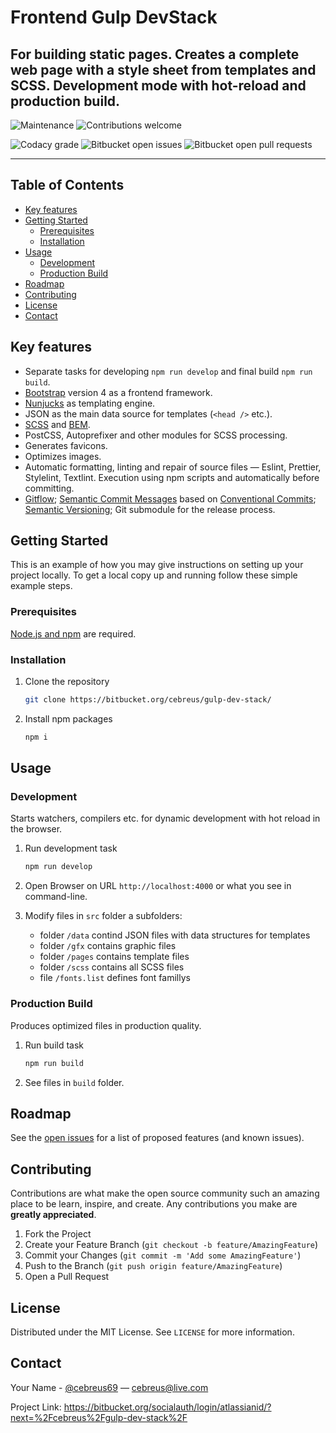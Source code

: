 # Frontend Gulp DevStack

## For building static pages. Creates a complete web page with a style sheet from templates and SCSS. Development mode with hot-reload and production build.

![Maintenance](https://img.shields.io/maintenance/yes/2022)
![Contributions welcome](https://img.shields.io/badge/contributions-welcome-green.svg)

![Codacy grade](https://img.shields.io/codacy/grade/5508ca7b76d14320bc3e18e22b6c7740)
![Bitbucket open issues](https://img.shields.io/bitbucket/issues/cebreus/gulp-dev-stack)
![Bitbucket open pull requests](https://img.shields.io/bitbucket/pr/cebreus/gulp-dev-stack)

* * *

## Table of Contents

-   [Key features](#key-features)
-   [Getting Started](#getting-started)
    -   [Prerequisites](#prerequisites)
    -   [Installation](#installation)
-   [Usage](#usage)
    -   [Development](#development)
    -   [Production Build](#production-build)
-   [Roadmap](#roadmap)
-   [Contributing](#contributing)
-   [License](#license)
-   [Contact](#contact)

## Key features

-   Separate tasks for developing `npm run develop` and final build `npm run build`.
-   [Bootstrap](https://getbootstrap.com/) version 4 as a frontend framework.
-   [Nunjucks](https://mozilla.github.io/nunjucks/) as templating engine.
-   JSON as the main data source for templates (`<head />` etc.).
-   [SCSS](https://sass-lang.com/) and [BEM](https://en.bem.info/).
-   PostCSS, Autoprefixer and other modules for SCSS processing.
-   Generates favicons.
-   Optimizes images.
-   Automatic formatting, linting and repair of source files — Eslint, Prettier, Stylelint, Textlint. Execution using npm scripts and automatically before committing.
-   [Gitflow](https://www.atlassian.com/git/tutorials/comparing-workflows/gitflow-workflow); [Semantic Commit Messages](https://seesparkbox.com/foundry/semantic_commit_messages) based on [Conventional Commits](https://www.conventionalcommits.org/); [Semantic Versioning](https://semver.org/); Git submodule for the release process.

## Getting Started

This is an example of how you may give instructions on setting up your project locally. To get a local copy up and running follow these simple example steps.

### Prerequisites

[Node.js and npm](https://nodejs.org/en/) are required.

### Installation

1.  Clone the repository

    ```bash
    git clone https://bitbucket.org/cebreus/gulp-dev-stack/
    ```

2.  Install npm packages

    ```bash
    npm i
    ```

## Usage

### Development

Starts watchers, compilers etc. for dynamic development with hot reload in the browser.

1.  Run development task

    ```bash
    npm run develop
    ```

2.  Open Browser on URL `http://localhost:4000` or what you see in command-line.

3.  Modify files in `src` folder a subfolders:

    -   folder `/data` contind JSON files with data structures for templates
    -   folder `/gfx` contains graphic files
    -   folder `/pages` contains template files
    -   folder `/scss` contains all SCSS files
    -   file `/fonts.list` defines font famillys

### Production Build

Produces optimized files in production quality.

1.  Run build task

    ```bash
    npm run build
    ```

2.  See files in `build` folder.

## Roadmap

See the [open issues](https://bitbucket.org/cebreus/gulp-dev-stack/issues?status=new&status=open) for a list of proposed features (and known issues).

## Contributing

Contributions are what make the open source community such an amazing place to be learn, inspire, and create. Any contributions you make are **greatly appreciated**.

1.  Fork the Project
2.  Create your Feature Branch (`git checkout -b feature/AmazingFeature`)
3.  Commit your Changes (`git commit -m 'Add some AmazingFeature'`)
4.  Push to the Branch (`git push origin feature/AmazingFeature`)
5.  Open a Pull Request

## License

Distributed under the MIT License. See `LICENSE` for more information.

## Contact

Your Name - [@cebreus69](https://twitter.com/cebreus69) — cebreus@live.com

Project Link: <https://bitbucket.org/socialauth/login/atlassianid/?next=%2Fcebreus%2Fgulp-dev-stack%2F>
